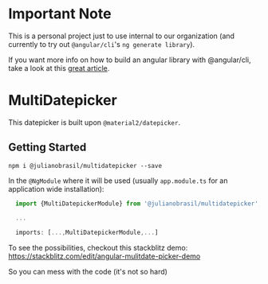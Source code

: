 # Important Note

This is a personal project just to use internal to our organization (and currently to try out
`@angular/cli`'s `ng generate library`).

If you want more info on how to build an angular library with @angular/cli, take a look at this [great
article](https://medium.com/@tomsu/how-to-build-a-library-for-angular-apps-4f9b38b0ed11).

# MultiDatepicker

This datepicker is built upon `@material2/datepicker`.

## Getting Started

`npm i @julianobrasil/multidatepicker --save`

In the `@NgModule` where it will be used (usually `app.module.ts` for an application wide installation):

```ts
  import {MultiDatepickerModule} from '@julianobrasil/multidatepicker';
  
  ...

  imports: [...,MultiDatepickerModule,...]
```

To see the possibilities, checkout this stackblitz demo: https://stackblitz.com/edit/angular-mulitdate-picker-demo

So you can mess with the code (it's not so hard)
